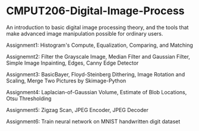 # CMPUT206-Digital-Image-Process
An introduction to basic digital image processing theory, and the tools that make advanced image manipulation possible for ordinary users. 

Assignment1: Histogram's Compute, Equalization, Comparing, and Matching

Assignemnt2: Filter the Grayscale Image, Median Filter and Gaussian Filter, Simple Image Inpainting, Edges, Canny Edge Detector

Assignment3: BasicBayer, Floyd-Steinberg Dithering, Image Rotation and Scaling, Merge Two Pictures by Skimage-Python

Assignment4: Laplacian-of-Gaussian Volume, Estimate of Blob Locations, Otsu Thresholding

Assignment5: Zigzag Scan, JPEG Encoder, JPEG Decoder

Assignment6: Train neural network on MNIST handwritten digit dataset
